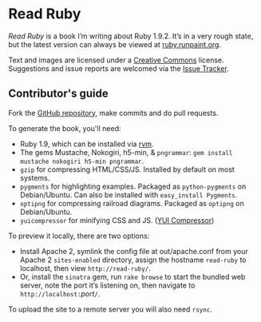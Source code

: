 Read Ruby
=========

_Read Ruby_ is a book I’m writing about Ruby 1.9.2. It’s in a very rough
state, but the latest version can always be viewed at
[ruby.runpaint.org](http://ruby.runpaint.org/).

Text and images are licensed under a [Creative
Commons](http://creativecommons.org/licenses/by-nc-sa/2.0/uk/) license.
Suggestions and issue reports are welcomed via the [Issue
Tracker](http://github.com/runpaint/read-ruby/issues).

Contributor's guide
-------------------

Fork the [GitHub repository](http://github.com/runpaint/read-ruby), make commits and do pull requests.

To generate the book, you'll need:

* Ruby 1.9, which can be installed via [rvm](http://rvm.beginrescueend.com/).
* The gems Mustache, Nokogiri, h5-min, & `pngrammar`: `gem install mustache
  nokogiri h5-min pngrammar`.
* `gzip` for compressing HTML/CSS/JS. Installed by default on most systems.
* `pygments` for highlighting examples. Packaged as `python-pygments` on Debian/Ubuntu. Can also be
  installed with `easy_install Pygments`.
* `optipng` for compressing railroad diagrams. Packaged as `optipng` on Debian/Ubuntu.
* `yuicompressor` for minifying CSS and JS. ([YUI
  Compressor](http://yuilibrary.com/downloads/#yuicompressor))

To preview it locally, there are two options:

* Install Apache 2, symlink the config file at out/apache.conf from your Apache 2
  `sites-enabled` directory, assign the hostname `read-ruby` to localhost,
  then view `http://read-ruby/`.
* Or, install the `sinatra` gem, run `rake browse` to start the bundled web
  server, note the port it’s listening on, then navigate to
  `http://localhost:`<var>port</var>`/`.

To upload the site to a remote server you will also need `rsync`.
